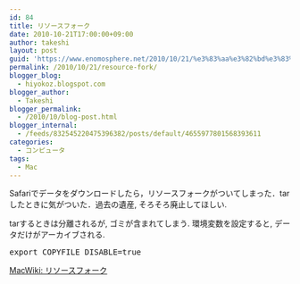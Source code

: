 ```yaml
---
id: 84
title: リソースフォーク
date: 2010-10-21T17:00:00+09:00
author: takeshi
layout: post
guid: 'https://www.enomosphere.net/2010/10/21/%e3%83%aa%e3%82%bd%e3%83%bc%e3%82%b9%e3%83%95%e3%82%a9%e3%83%bc%e3%82%af/'
permalink: /2010/10/21/resource-fork/
blogger_blog:
  - hiyokoz.blogspot.com
blogger_author:
  - Takeshi
blogger_permalink:
  - /2010/10/blog-post.html
blogger_internal:
  - /feeds/832545220475396382/posts/default/4655977801568393611
categories:
  - コンピュータ
tags:
  - Mac
---
```

Safariでデータをダウンロードしたら，リソースフォークがついてしまった．tarしたときに気がついた．過去の遺産, そろそろ廃止してほしい.

tarするときは分離されるが, ゴミが含まれてしまう.
環境変数を設定すると, データだけがアーカイブされる.
<pre>
export COPYFILE_DISABLE=true</pre>
<a href="http://macwiki.sourceforge.jp/wiki/index.php/%E3%83%AA%E3%82%BD%E3%83%BC%E3%82%B9%E3%83%95%E3%82%A9%E3%83%BC%E3%82%AF">MacWiki: リソースフォーク</a>